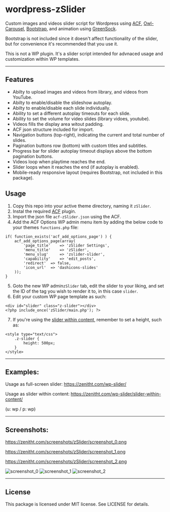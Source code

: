 # wordpress-zSlider
Custom images and videos slider script for Wordpress using [ACF](https://github.com/elliotcondon/acf), [Owl-Carousel](https://github.com/OwlCarousel2/OwlCarousel2), [Bootstrap](https://github.com/twbs/bootstrap), and animation using [GreenSock](https://github.com/greensock/GreenSock-JS).

Bootstrap is not included since it doesn't affect functionality of the slider, but for convenience it's recommended that you use it.

This is not a WP plugin. It's a slider script intended for advnaced usage and customization within WP templates.

----

## Features
- Abilty to upload images and videos from library, and videos from YouTube.
- Abilty to enable/disable the slideshow autoplay.
- Abilty to enable/disable each slide individually.
- Ability to set a different autoplay timeouts for each slide.
- Ability to set the volume for video slides (library vidoes, youtube).
- Videos fills the display area witout padding.
- ACF json structure included for import.
- Navigation buttons (top-right), indicating the current and total number of slides.
- Pagination buttons row (bottom) with custom titles and subtitles.
- Progress bar for slider autoplay timeout displays above the bottom pagination buttons.
- Videos loop when playtime reaches the end.
- Slider loops when it reaches the end (if autoplay is enabled).
- Mobile-ready responsive layout (requires Bootstrap, not included in this package).

## Usage
1. Copy this repo into your active theme directory, naming it `zSlider`.
2. Instal the required [ACF](https://github.com/elliotcondon/acf) plugin.
3. Import the json file `acf-zSlider.json` using the ACF.
4. Add the ACF Options WP admin menu item by adding the below code to your themes `functions.php` file:

```
if( function_exists('acf_add_options_page') ) {
	acf_add_options_page(array(
		'page_title' 	=> 'zSlider Settings',
		'menu_title'	=> 'zSlider',
		'menu_slug' 	=> 'zslider-slider',
		'capability'	=> 'edit_posts',
		'redirect'	=> false,
		'icon_url' 	=> 'dashicons-slides'
	));
}
```

5. Goto the new WP admin`zSlider` tab, edit the slider to your liking, and set the ID of the tag you wish to render it to, in this case `slider`.
6. Edit your custom WP page template as such:

```
<div id="slider" class="z-slider"></div>
<?php include_once('zSlider/main.php'); ?>
```

7. If you're using the [slider within content](https://zenitht.com/wp-slider/slider-within-content/), remember to set a height, such as:

```
<style type="text/css">
	.z-slider {
		height: 500px;
	}
</style>
```

----

## Examples:
Usage as full-screen slider: https://zenitht.com/wp-slider/

Usage as slider within content: https://zenitht.com/wp-slider/slider-within-content/

(u: wp / p: wp)

----

## Screenshots:
https://zenitht.com/screenshots/zSlider/screenshot_0.png

https://zenitht.com/screenshots/zSlider/screenshot_1.png

https://zenitht.com/screenshots/zSlider/screenshot_2.png

![screenshot_0](https://zenitht.com/screenshots/zSlider/screenshot_0.png)
![screenshot_1](https://zenitht.com/screenshots/zSlider/screenshot_1.png)
![screenshot_2](https://zenitht.com/screenshots/zSlider/screenshot_2.png)

----

## License ##

This package is licensed under MIT license. See LICENSE for details.


